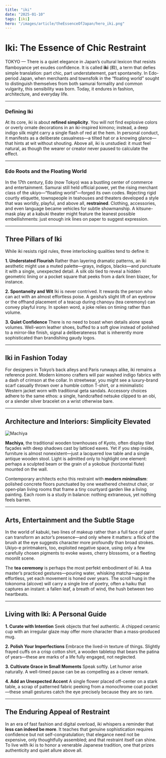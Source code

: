 ```yaml
---
title: "iki"
date: "2025-01-10"
tags: [iki]
hero: "/images/article/theEssenceOfJapan/hero_iki.png"
---
```


# Iki: The Essence of Chic Restraint

TOKYO — There is a quiet elegance in Japan’s cultural lexicon that resists flamboyance yet exudes confidence. It is called **iki** (粋), a term that defies simple translation: part chic, part understatement, part spontaneity. In Edo-period Japan, when merchants and townsfolk in the “floating world” sought to distinguish themselves from both samurai formality and common vulgarity, this sensibility was born. Today, it endures in fashion, architecture, and everyday life.

---

### Defining Iki

At its core, iki is about **refined simplicity**. You will not find explosive colors or overly ornate decorations in an iki-inspired kimono; instead, a deep indigo silk might carry a single flash of red at the hem. In personal conduct, it manifests as a deliberate casualness—a tilted hat or a knowing glance—that hints at wit without shouting. Above all, iki is unstudied: it must feel natural, as though the wearer or creator never paused to calculate the effect.

---

### Edo Roots and the Floating World

In the 17th century, Edo (now Tokyo) was a bustling center of commerce and entertainment. Samurai still held official power, yet the rising merchant class of the ukiyo—“floating world”—forged its own codes. Rejecting rigid courtly etiquette, townspeople in teahouses and theaters developed a style that was worldly, playful, and above all, **restrained**. Clothing, accessories, and even language became vehicles for subtle showmanship. A kitsune-mask play at a kabuki theater might feature the leanest possible embellishments: just enough ink lines on paper to suggest expression.

---

## Three Pillars of Iki

While iki resists rigid rules, three interlocking qualities tend to define it:

**1. Understated Flourish**
   Rather than layering dramatic patterns, an iki aesthetic might use a muted palette—grays, indigos, blacks—and punctuate it with a single, unexpected detail. A silk obi tied to reveal a hidden geometric lining or a pocket square that peeks from a dark linen blazer, for instance.

**2. Spontaneity and Wit**
   Iki is never contrived. It rewards the person who can act with an almost effortless poise. A geisha’s slight lift of an eyebrow or the offhand placement of a teacup during chanoyu (tea ceremony) can convey playful irony. In spoken word, a joke relies on timing rather than volume.

**3. Quiet Confidence**
   There is no need to boast when details alone speak volumes. Well-worn leather shoes, buffed to a soft glow instead of polished to a mirror-like finish, signal a deliberateness that is inherently more sophisticated than brandishing gaudy logos.

---

## Iki in Fashion Today

For designers in Tokyo’s back alleys and Paris runways alike, iki remains a reference point. Modern kimono crafters will pair washed indigo fabrics with a dash of crimson at the collar. In streetwear, you might see a luxury-brand scarf casually thrown over a humble cotton T-shirt, or a minimalistic Western jacket worn with traditional geta sandals. Accessory choices adhere to the same ethos: a single, handcrafted netsuke clipped to an obi, or a slender silver bracelet on a wrist otherwise bare.

---

## Architecture and Interiors: Simplicity Elevated

![Machiya](/images/article/theEssenceOfJapan/machiya.jpg) 

**Machiya**, the traditional wooden townhouses of Kyoto, often display tiled façades with deep shadows cast by latticed eaves. Yet if you step inside, furniture is almost nonexistent—just a lacquered low table and a single antique wooden stool. Light is admitted only to highlight one element: perhaps a sculpted beam or the grain of a yokobue (horizontal flute) mounted on the wall.  

Contemporary architects echo this restraint with **modern minimalism**: polished concrete floors punctuated by one weathered chestnut chair, or open‐plan living rooms that frame a tiny courtyard garden like a living painting. Each room is a study in balance: nothing extraneous, yet nothing feels barren. 

---

## Arts, Entertainment and the Subtle Stage

In the world of kabuki, two lines of makeup rather than a full face of paint can transform an actor’s presence—and only where it matters: a flick of the brush at the eye suggests character more profoundly than broad strokes. Ukiyo-e printmakers, too, exploited negative space, using only a few carefully chosen pigments to evoke waves, cherry blossoms, or a fleeting moonlit scene.

The **tea ceremony** is perhaps the most perfekt embodiment of iki. A tea master’s practiced gestures—pouring water, whisking matcha—appear effortless, yet each movement is honed over years. The scroll hung in the tokonoma (alcove) will carry a single line of poetry, often a haiku that captures an instant: a fallen leaf, a breath of wind, the hush between two heartbeats.

---

## Living with Iki: A Personal Guide

**1. Curate with Intention**
   Seek objects that feel authentic. A chipped ceramic cup with an irregular glaze may offer more character than a mass-produced mug.

**2. Polish Your Imperfections**
   Embrace the lived-in texture of things. Slightly frayed cuffs on a crisp cotton shirt, a wooden tabletop that bears the patina of years—these are marks of a life fully engaged, not neglected.

**3. Cultivate Grace in Small Moments**
   Speak softly. Let humor arise naturally. A well-timed pause can be as compelling as a clever remark.

**4. Add an Unexpected Accent**
   A single flower placed off-center on a stark table, a scrap of patterned fabric peeking from a monochrome coat pocket—these small gestures catch the eye precisely because they are so rare.

---

## The Enduring Appeal of Restraint

In an era of fast fashion and digital overload, iki whispers a reminder that **less can indeed be more**. It teaches that genuine sophistication requires confidence but not self-congratulation; that elegance need not be expensive, only thoughtfully assembled; and that restraint itself can shine. To live with iki is to honor a venerable Japanese tradition, one that prizes authenticity and quiet allure above all.
